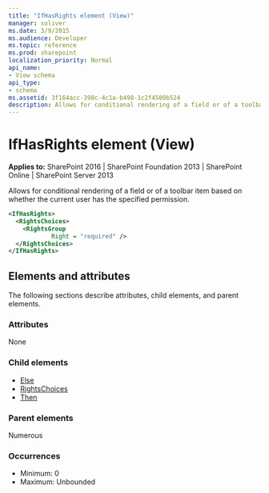 ```yaml
---
title: "IfHasRights element (View)"
manager: soliver
ms.date: 3/9/2015
ms.audience: Developer
ms.topic: reference
ms.prod: sharepoint
localization_priority: Normal
api_name:
- View schema
api_type:
- schema
ms.assetid: 3f164acc-398c-4c1a-b498-1c2f4509b524
description: Allows for conditional rendering of a field or of a toolbar item based on whether the current user has the specified permission.
---
```


# IfHasRights element (View)

**Applies to:** SharePoint 2016 | SharePoint Foundation 2013 | SharePoint Online | SharePoint Server 2013
  
Allows for conditional rendering of a field or of a toolbar item based on whether the current user has the specified permission.
  
```XML
<IfHasRights>
  <RightsChoices>
    <RightsGroup
            Right = "required" />
  </RightsChoices>
</IfHasRights>
```

## Elements and attributes

The following sections describe attributes, child elements, and parent elements.

### Attributes

None
   
### Child elements

- [Else](else-element-view.md)
- [RightsChoices](rightschoices-element-view.md)
- [Then](then-element-view.md)
   
### Parent elements

Numerous 
   
### Occurrences

- Minimum: 0
- Maximum: Unbounded  

<br/> 
   

